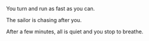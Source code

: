 You turn and run as fast as you can.

The sailor is chasing after you.

After a few minutes, all is quiet and you stop to breathe.

